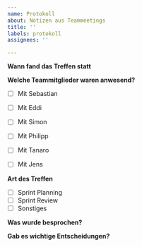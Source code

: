 ```yaml
---
name: Protokoll
about: Notizen aus Teammeetings
title: ''
labels: protokoll
assignees: ''

---
```


**Wann fand das Treffen statt**

**Welche Teammitglieder waren anwesend?**

- [ ] Mit Sebastian
- [ ] Mit Eddi
- [ ] Mit Simon
- [ ] Mit Philipp
- [ ] Mit Tanaro


- [ ] Mit Jens

**Art des Treffen**
<!-- mehrfachauswahl auch möglich -->
- [ ] Sprint Planning
- [ ] Sprint Review
- [ ] Sonstiges

**Was wurde besprochen?** 
<!-- z.B. issue nummer verlinken oder in einem kurzen Satz erläutern -->

**Gab es wichtige Entscheidungen?**
<!-- z.B. Feature XY wird umgesetzt mit der Einschränkung dass <...> weil <...> -->
